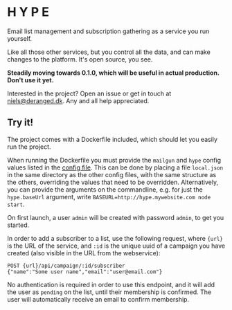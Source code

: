 H Y P E
=======

Email list management and subscription gathering as a service you run yourself.

Like all those other services, but you control all the data, and can make changes to the platform.
It's open source, you see.

**Steadily moving towards 0.1.0, which will be useful in actual production. Don't use it yet.**

Interested in the project?
Open an issue or get in touch at [niels@deranged.dk](mailto:niels@deranged.dk).
Any and all help appreciated.

## Try it!

The project comes with a Dockerfile included, which should let you easily run the project.

When running the Dockerfile you must provide the `mailgun` and `hype` config values listed in the [config file](https://github.com/derangeddk/hype/blob/master/config/custom-environment-variables.json).
This can be done by placing a file `local.json` in the same directory as the other config files, with the same structure as the others, overriding the values that need to be overridden.
Alternatively, you can provide the arguments on the commandline, e.g. for just the `hype.baseUrl` argument, write `BASEURL=http://hype.mywebsite.com node start`.

On first launch, a user `admin` will be created with password `admin`, to get you started.

In order to add a subscriber to a list, use the following request, where `{url}` is the URL of the service, and `:id` is the unique uuid of a campaign you have created (also visible in the URL from the webservice):

```
POST {url}/api/campaign/:id/subscriber
{"name":"Some user name","email":"user@email.com"}
```

No authentication is required in order to use this endpoint, and it will add the user as `pending` on the list, until their membership is confirmed.
The user will automatically receive an email to confirm membership.
